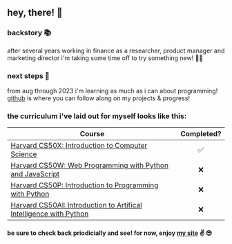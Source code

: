 ## hey, there! 👋

### backstory 📚
after several years working in finance as a researcher, product manager and marketing director i'm taking some time off to try something new! 🧑‍💻

### next steps 👣
from aug through 2023 i'm learning as much as i can about programming! [github](https://github.com/mikeygough) is where you can follow along on my projects & progress!


### the curriculum i've laid out for myself looks like this:

| Course                                                              | Completed? |
| ------------------------------------------------------------------- | :---------:|
| [Harvard CS50X: Introduction to Computer Science](https://www.edx.org/course/introduction-computer-science-harvardx-cs50x)                     | ✅         |
| [Harvard CS50W: Web Programming with Python and JavaScript](https://www.edx.org/course/cs50s-web-programming-with-python-and-javascript)           | ❌         |
| [Harvard CS50P: Introduction to Programming with Python](https://www.edx.org/course/cs50s-introduction-to-programming-with-python)              | ❌         |
| [Harvard CS50AI: Introduction to Artifical Intelligence with Python](https://www.edx.org/course/cs50s-introduction-to-artificial-intelligence-with-python)  | ❌         |

#### be sure to check back priodicially and see! for now, enjoy [my site](https://mikeygough.github.io/) :v: 😎
